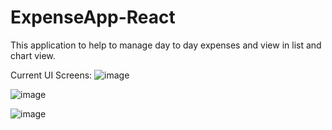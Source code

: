 # ExpenseApp-React
This application to help to manage day to day expenses and view in list and chart view.

Current UI Screens:
![image](https://user-images.githubusercontent.com/101224977/176877361-82c64f8e-34b6-4d50-bdd5-5e56fee2db0c.png)

![image](https://user-images.githubusercontent.com/101224977/176877497-112c3a0c-da33-44b4-9998-b336375ea25f.png)

![image](https://user-images.githubusercontent.com/101224977/176877671-ae4a8389-2c36-468f-9183-4063d361cb5c.png)
